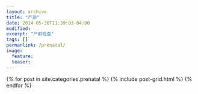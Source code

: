```yaml
---
layout: archive
title: "产前"
date: 2014-05-30T11:39:03-04:00
modified:
excerpt: "产前检查"
tags: []
permanlink: /prenatal/
image:
  feature:
  teaser:
---
```


<div class="tiles">
{% for post in site.categories.prenatal %}
  {% include post-grid.html %}
{% endfor %}
</div><!-- /.tiles -->